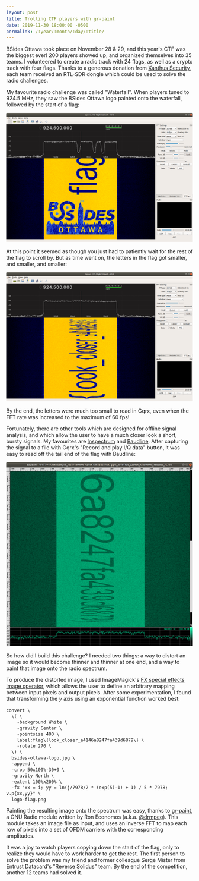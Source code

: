 ```yaml
---
layout: post
title: Trolling CTF players with gr-paint
date: 2019-11-30 18:00:00 -0500
permalink: /:year/:month/:day/:title/
---
```

BSides Ottawa took place on November 28 & 29, and this year's CTF was the biggest ever! 200 players showed up, and organized themselves into 35 teams. I volunteered to create a radio track with 24 flags, as well as a crypto track with four flags. Thanks to a generous donation from [Xanthus Security](https://www.xanthus.io/), each team received an RTL-SDR dongle which could be used to solve the radio challenges.

My favourite radio challenge was called "Waterfall". When players tuned to 924.5 MHz, they saw the BSides Ottawa logo painted onto the waterfall, followed by the start of a flag:

![aoeu](/images/paint-begin.png)

At this point it seemed as though you just had to patiently wait for the rest of the flag to scroll by. But as time went on, the letters in the flag got smaller, and smaller, and smaller:

![aoeu](/images/paint-end.png)

By the end, the letters were much too small to read in Gqrx, even when the FFT rate was increased to the maximum of 60 fps!

Fortunately, there are other tools which are designed for offline signal analysis, and which allow the user to have a much closer look a short, bursty signals. My favourites are [Inspectrum](https://github.com/miek/inspectrum) and [Baudline](https://www.baudline.com/). After capturing the signal to a file with Gqrx's "Record and play I/Q data" button, it was easy to read off the tail end of the flag with Baudline:

![aoeu](/images/paint-baudline.png)

So how did I build this challenge? I needed two things: a way to distort an image so it would become thinner and thinner at one end, and a way to paint that image onto the radio spectrum.

To produce the distorted image, I used ImageMagick's [FX special effects image operator](https://imagemagick.org/script/fx.php), which allows the user to define an arbitrary mapping between input pixels and output pixels. After some experimentation, I found that transforming the *y* axis using an exponential function worked best:

```
convert \
  \( \
    -background White \
    -gravity Center \
    -pointsize 400 \
    label:flag\{look_closer_a4146a8247fa439d6879\} \
    -rotate 270 \
  \) \
  bsides-ottawa-logo.jpg \
  -append \
  -crop 50x100%-30+0 \
  -gravity North \
  -extent 100%x200% \
  -fx "xx = i; yy = ln(j/7978/2 * (exp(5)-1) + 1) / 5 * 7978; v.p{xx,yy}" \
  logo-flag.png
```

Painting the resulting image onto the spectrum was easy, thanks to [gr-paint](https://github.com/drmpeg/gr-paint), a GNU Radio module written by Ron Economos (a.k.a. [@drmpeg](https://twitter.com/drmpeg)). This module takes an image file as input, and uses an inverse FFT to map each row of pixels into a set of OFDM carriers with the corresponding amplitudes.

It was a joy to watch players copying down the start of the flag, only to realize they would have to work harder to get the rest. The first person to solve the problem was my friend and former colleague Serge Mister from Entrust Datacard's "Reverse Solidus" team. By the end of the competition, another 12 teams had solved it.
